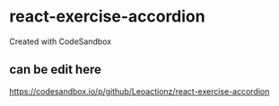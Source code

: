 # react-exercise-accordion
Created with CodeSandbox

## can be edit here
https://codesandbox.io/p/github/Leoactionz/react-exercise-accordion
